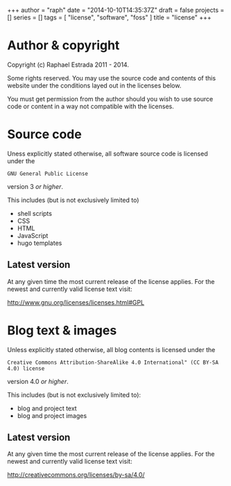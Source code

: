 +++
author = "raph"
date = "2014-10-10T14:35:37Z"
draft = false
projects = []
series = []
tags = [ "license", "software", "foss" ]
title = "license"
+++
# Author & copyright
Copyright (c) Raphael Estrada 2011 - 2014.

Some rights reserved. You may use the source code and contents of this website under the conditions layed out in the licenses below.

You must get permission from the author should you wish to use source code or content in a way not compatible with the licenses.

# Source code
Uness explicitly stated otherwise, all software source code is licensed under the 

    GNU General Public License

 version 3 *or higher*.

This includes (but is not exclusively limited to)

* shell scripts
* CSS
* HTML
* JavaScript
* hugo templates

## Latest version
At any given time the most current release of the license applies. For the newest and currently valid license text visit:

http://www.gnu.org/licenses/licenses.html#GPL

# Blog text & images
Unless explicitly stated otherwise, all blog contents is licensed under the

    Creative Commons Attribution-ShareAlike 4.0 International" (CC BY-SA 4.0) license

version 4.0 *or higher*.

This includes (but is not exclusively limited to):

* blog and project text
* blog and project images

## Latest version
At any given time the most current release of the license applies. For the newest and currently valid license text visit:

http://creativecommons.org/licenses/by-sa/4.0/
